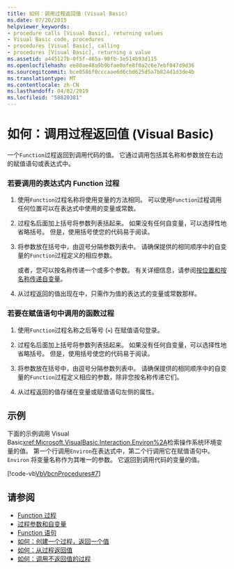 ```yaml
---
title: 如何：调用过程返回值 (Visual Basic)
ms.date: 07/20/2015
helpviewer_keywords:
- procedure calls [Visual Basic], returning values
- Visual Basic code, procedures
- procedures [Visual Basic], calling
- procedures [Visual Basic], returning a value
ms.assetid: a445127b-0f5f-465a-98fb-3e514b93d115
ms.openlocfilehash: ee80ae48a9b9bfae0afe8f0a2c6e7ebf047d9d36
ms.sourcegitcommit: bce0586f0cccaae6d6cbd625d5a7b824d1d3de4b
ms.translationtype: MT
ms.contentlocale: zh-CN
ms.lasthandoff: 04/02/2019
ms.locfileid: "58820381"
---
```

# <a name="how-to-call-a-procedure-that-returns-a-value-visual-basic"></a>如何：调用过程返回值 (Visual Basic)
一个`Function`过程返回到调用代码的值。 它通过调用包括其名称和参数放在右边的赋值语句或表达式中。  
  
### <a name="to-call-a-function-procedure-within-an-expression"></a>若要调用的表达式内 Function 过程  
  
1.  使用`Function`过程名称将使用变量的方法相同。 可以使用`Function`过程调用任何位置可以在表达式中使用的变量或常数。  
  
2.  过程名后面加上括号将参数列表括起来。 如果没有任何自变量，可以选择性地省略括号。 但是，使用括号使您的代码易于阅读。  
  
3.  将参数放在括号中，由逗号分隔参数列表中。 请确保提供的相同顺序中的自变量的`Function`过程定义的相应参数。  
  
     或者，您可以按名称传递一个或多个参数。 有关详细信息，请参阅[按位置和按名称传递自变量](./passing-arguments-by-position-and-by-name.md)。  
  
4.  从过程返回的值出现在中，只需作为值的表达式的变量或常数那样。  
  
### <a name="to-call-a-function-procedure-in-an-assignment-statement"></a>若要在赋值语句中调用的函数过程  
  
1.  使用`Function`过程名称之后等号 (`=`) 在赋值语句登录。  
  
2.  过程名后面加上括号将参数列表括起来。 如果没有任何自变量，可以选择性地省略括号。 但是，使用括号使您的代码易于阅读。  
  
3.  将参数放在括号中，由逗号分隔参数列表中。 请确保提供的相同顺序中的自变量的`Function`过程定义相应的参数，除非您按名称传递它们。  
  
4.  从过程返回的值存储在变量或赋值语句左侧的属性。  
  
## <a name="example"></a>示例  
 下面的示例调用 Visual Basic<xref:Microsoft.VisualBasic.Interaction.Environ%2A>检索操作系统环境变量的值。 第一个行调用`Environ`在表达式中，第二个行调用它在赋值语句中。 `Environ` 将变量名称作为其唯一的参数。 它返回到调用代码的变量的值。  
  
 [!code-vb[VbVbcnProcedures#7](~/samples/snippets/visualbasic/VS_Snippets_VBCSharp/VbVbcnProcedures/VB/Class1.vb#7)]  
  
## <a name="see-also"></a>请参阅

- [Function 过程](./function-procedures.md)
- [过程参数和自变量](./procedure-parameters-and-arguments.md)
- [Function 语句](../../../../visual-basic/language-reference/statements/function-statement.md)
- [如何：创建一个过程，返回一个值](./how-to-create-a-procedure-that-returns-a-value.md)
- [如何：从过程返回值](./how-to-return-a-value-from-a-procedure.md)
- [如何：调用不返回值的过程](./how-to-call-a-procedure-that-does-not-return-a-value.md)
